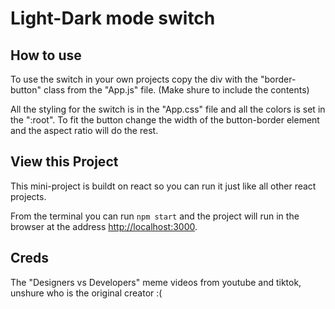 # Light-Dark mode switch
## How to use

To use the switch in your own projects copy the div with the "border-button" class from the "App.js" file.
(Make shure to include the contents)

All the styling for the switch is in the "App.css" file and all the colors is set in the ":root".
To fit the button change the width of the button-border element and the aspect ratio will do the rest.

## View this Project

This mini-project is buildt on react so you can run it just like all other react projects.

From the terminal you can run `npm start` and the project will run in the browser at the address [http://localhost:3000](http://localhost:3000).

## Creds

The "Designers vs Developers" meme videos from youtube and tiktok, unshure who is the original creator :(
